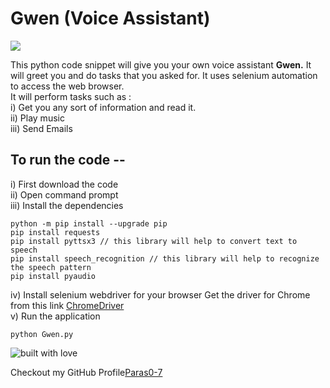 # Gwen (Voice Assistant)

<img src = "https://raw.githubusercontent.com/Paras0-7/Gwen/main/Gwen.png">

This python code snippet will give you your own voice assistant <b>Gwen.</b>
It will greet you and do tasks that you asked for. It uses selenium automation to access the web browser.<br>
It will perform tasks such as : <br>
 i)   Get you any sort of information and read it.<br>
 ii)  Play music<br>
 iii) Send Emails


## To run the code --
i)   First download the code <br>
ii)  Open command prompt <br>
iii) Install the dependencies <br>


```
python -m pip install --upgrade pip
pip install requests
pip install pyttsx3 // this library will help to convert text to speech
pip install speech_recognition // this library will help to recognize the speech pattern
pip install pyaudio 

```
iv) Install selenium webdriver for your browser  </t> Get the driver for Chrome from this link </t>[ChromeDriver](https://chromedriver.chromium.org/downloads)
<br>
v)  Run the application
```
python Gwen.py
```


![built with love](https://forthebadge.com/images/badges/built-with-love.svg) <br>

Checkout my GitHub Profile</t>[Paras0-7](https://github.com/Paras0-7)




